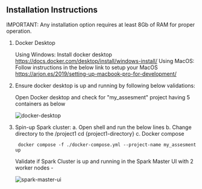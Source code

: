 Installation Instructions
-- 
IMPORTANT: Any installation option requires at least 8Gb of RAM for proper operation.

1. Docker Desktop

	Using Windows: Install docker desktop https://docs.docker.com/desktop/install/windows-install/
	Using MacOS: Follow instructions in the below link to setup your MacOS https://arjon.es/2019/setting-up-macbook-pro-for-development/

2. Ensure docker desktop is up and running by following below validations:
	
	Open Docker desktop and check for "my_assesment" project having 5 containers as below

	  ![docker-desktop](https://github.com/projectforyou/project1/blob/main/pictures/docker-desktop-containers.png)

3. Spin-up Spark cluster: 
	a. Open shell and run the below lines
	b. Change directory to the /project1
		cd {project1-directory}
	c. Docker compose
	
		docker compose -f ./docker-compose.yml --project-name my_assesment up
	
	
   	Validate if Spark Cluster is up and running in the Spark Master UI with 2 worker nodes -
	
   	![spark-master-ui](https://github.com/projectforyou/project1/blob/main/pictures/spark-master-ui.png)

